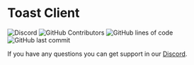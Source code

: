 
# Toast Client
![Discord](https://img.shields.io/discord/668416925671489547)
![GitHub Contributors](https://img.shields.io/github/contributors/RemainingToast/Toast-Client)
![GitHub lines of code](https://tokei.rs/b1/github/RemainingToast/Toast-Client)
![GitHub last commit](https://img.shields.io/github/last-commit/RemainingToast/Toast-Client)
 
If you have any questions you can get support in our [Discord](https://discord.gg/gxyWEdG).
